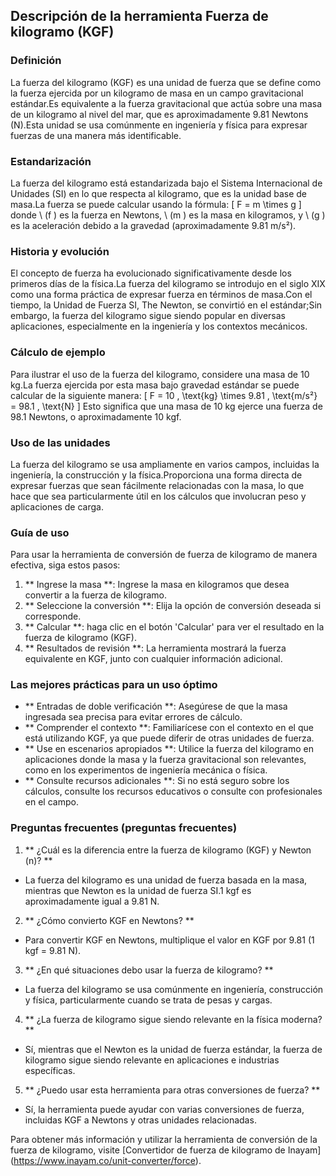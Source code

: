 ## Descripción de la herramienta Fuerza de kilogramo (KGF)

### Definición
La fuerza del kilogramo (KGF) es una unidad de fuerza que se define como la fuerza ejercida por un kilogramo de masa en un campo gravitacional estándar.Es equivalente a la fuerza gravitacional que actúa sobre una masa de un kilogramo al nivel del mar, que es aproximadamente 9.81 Newtons (N).Esta unidad se usa comúnmente en ingeniería y física para expresar fuerzas de una manera más identificable.

### Estandarización
La fuerza del kilogramo está estandarizada bajo el Sistema Internacional de Unidades (SI) en lo que respecta al kilogramo, que es la unidad base de masa.La fuerza se puede calcular usando la fórmula:
\[ F = m \times g \]
donde \ (f \) es la fuerza en Newtons, \ (m \) es la masa en kilogramos, y \ (g \) es la aceleración debido a la gravedad (aproximadamente 9.81 m/s²).

### Historia y evolución
El concepto de fuerza ha evolucionado significativamente desde los primeros días de la física.La fuerza del kilogramo se introdujo en el siglo XIX como una forma práctica de expresar fuerza en términos de masa.Con el tiempo, la Unidad de Fuerza SI, The Newton, se convirtió en el estándar;Sin embargo, la fuerza del kilogramo sigue siendo popular en diversas aplicaciones, especialmente en la ingeniería y los contextos mecánicos.

### Cálculo de ejemplo
Para ilustrar el uso de la fuerza del kilogramo, considere una masa de 10 kg.La fuerza ejercida por esta masa bajo gravedad estándar se puede calcular de la siguiente manera:
\[ F = 10 \, \text{kg} \times 9.81 \, \text{m/s²} = 98.1 \, \text{N} \]
Esto significa que una masa de 10 kg ejerce una fuerza de 98.1 Newtons, o aproximadamente 10 kgf.

### Uso de las unidades
La fuerza del kilogramo se usa ampliamente en varios campos, incluidas la ingeniería, la construcción y la física.Proporciona una forma directa de expresar fuerzas que sean fácilmente relacionadas con la masa, lo que hace que sea particularmente útil en los cálculos que involucran peso y aplicaciones de carga.

### Guía de uso
Para usar la herramienta de conversión de fuerza de kilogramo de manera efectiva, siga estos pasos:
1. ** Ingrese la masa **: Ingrese la masa en kilogramos que desea convertir a la fuerza de kilogramo.
2. ** Seleccione la conversión **: Elija la opción de conversión deseada si corresponde.
3. ** Calcular **: haga clic en el botón 'Calcular' para ver el resultado en la fuerza de kilogramo (KGF).
4. ** Resultados de revisión **: La herramienta mostrará la fuerza equivalente en KGF, junto con cualquier información adicional.

### Las mejores prácticas para un uso óptimo
- ** Entradas de doble verificación **: Asegúrese de que la masa ingresada sea precisa para evitar errores de cálculo.
- ** Comprender el contexto **: Familiarícese con el contexto en el que está utilizando KGF, ya que puede diferir de otras unidades de fuerza.
- ** Use en escenarios apropiados **: Utilice la fuerza del kilogramo en aplicaciones donde la masa y la fuerza gravitacional son relevantes, como en los experimentos de ingeniería mecánica o física.
- ** Consulte recursos adicionales **: Si no está seguro sobre los cálculos, consulte los recursos educativos o consulte con profesionales en el campo.

### Preguntas frecuentes (preguntas frecuentes)

1. ** ¿Cuál es la diferencia entre la fuerza de kilogramo (KGF) y Newton (n)? **
- La fuerza del kilogramo es una unidad de fuerza basada en la masa, mientras que Newton es la unidad de fuerza SI.1 kgf es aproximadamente igual a 9.81 N.

2. ** ¿Cómo convierto KGF en Newtons? **
- Para convertir KGF en Newtons, multiplique el valor en KGF por 9.81 (1 kgf = 9.81 N).

3. ** ¿En qué situaciones debo usar la fuerza de kilogramo? **
- La fuerza del kilogramo se usa comúnmente en ingeniería, construcción y física, particularmente cuando se trata de pesas y cargas.

4. ** ¿La fuerza de kilogramo sigue siendo relevante en la física moderna? **
- Sí, mientras que el Newton es la unidad de fuerza estándar, la fuerza de kilogramo sigue siendo relevante en aplicaciones e industrias específicas.

5. ** ¿Puedo usar esta herramienta para otras conversiones de fuerza? **
- Sí, la herramienta puede ayudar con varias conversiones de fuerza, incluidas KGF a Newtons y otras unidades relacionadas.

Para obtener más información y utilizar la herramienta de conversión de la fuerza de kilogramo, visite [Convertidor de fuerza de kilogramo de Inayam] (https://www.inayam.co/unit-converter/force).